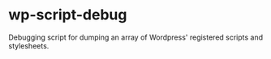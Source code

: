 # wp-script-debug

Debugging script for dumping an array of Wordpress' registered scripts and stylesheets.
